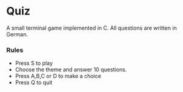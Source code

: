# Quiz

A small terminal game implemented in C. All questions are written in German. 

### Rules

* Press S to play 
* Choose the theme and answer 10 questions. 
* Press A,B,C or D to make a choice
* Press Q to quit
